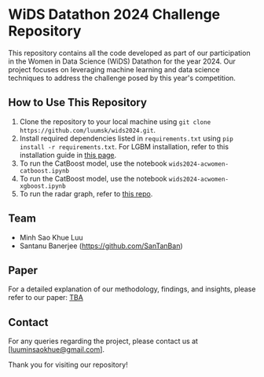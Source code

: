 # WiDS Datathon 2024 Challenge Repository

This repository contains all the code developed as part of our participation in the Women in Data Science (WiDS) Datathon for the year 2024. Our project focuses on leveraging machine learning and data science techniques to address the challenge posed by this year's competition.


## How to Use This Repository

1. Clone the repository to your local machine using `git clone https://github.com/luumsk/wids2024.git`.
2. Install required dependencies listed in `requirements.txt` using `pip install -r requirements.txt`.
For LGBM installation, refer to this installation guide in [this page](https://lightgbm.readthedocs.io/en/latest/Installation-Guide.html).
3. To run the CatBoost model, use the notebook `wids2024-acwomen-catboost.ipynb` 
4. To run the CatBoost model, use the notebook `wids2024-acwomen-xgboost.ipynb` 
5. To run the radar graph, refer to [this repo](https://github.com/SanTanBan/WiDS-AcWomen).

## Team

- Minh Sao Khue Luu
- Santanu Banerjee (https://github.com/SanTanBan)

## Paper

For a detailed explanation of our methodology, findings, and insights, please refer to our paper: [TBA]()


## Contact

For any queries regarding the project, please contact us at [luuminsaokhue@gmail.com].

Thank you for visiting our repository!
